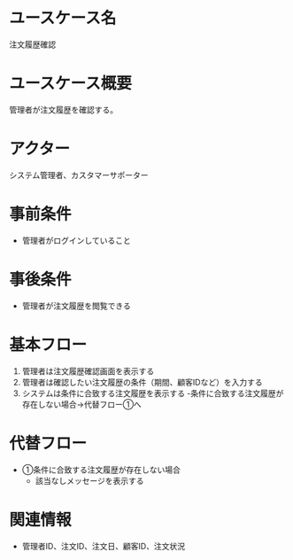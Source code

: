 # ユースケース名
注文履歴確認

# ユースケース概要
管理者が注文履歴を確認する。

# アクター
システム管理者、カスタマーサポーター

# 事前条件
- 管理者がログインしていること

# 事後条件
- 管理者が注文履歴を閲覧できる

# 基本フロー
1. 管理者は注文履歴確認画面を表示する
2. 管理者は確認したい注文履歴の条件（期間、顧客IDなど）を入力する
3. システムは条件に合致する注文履歴を表示する
    -条件に合致する注文履歴が存在しない場合→代替フロー①へ

# 代替フロー
- ①条件に合致する注文履歴が存在しない場合
    -   該当なしメッセージを表示する

# 関連情報
- 管理者ID、注文ID、注文日、顧客ID、注文状況
